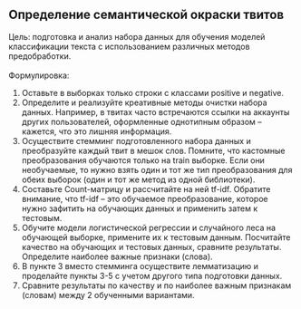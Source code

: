 <h2>Определение семантической окраски твитов</h2>

Цель: подготовка и анализ набора данных для обучения моделей
классификации текста с использованием различных методов предобработки. <br> <br>
Формулировка:
1. Оставьте в выборках только строки с классами positive и negative.
2. Определите и реализуйте креативные методы очистки набора
данных. Например, в твитах часто встречаются ссылки на аккаунты других
пользователей, оформленные однотипным образом – кажется, что это лишняя
информация.
3. Осуществите стемминг подготовленного набора данных и преобразуйте каждый твит в мешок слов. Помните, что кастомные
преобразования обучаются только на train выборке. Если они необучаемые, то
нужно взять один и тот же тип преобразования для обеих выборок (один и тот
же метод из одной библиотеки).
4. Составьте Count-матрицу и рассчитайте на ней tf-idf. Обратите
внимание, что tf-idf – это обучаемое преобразование, которое нужно зафитить
на обучающих данных и применить затем к тестовым.
5. Обучите модели логистической регрессии и случайного леса на
обучающей выборке, примените их к тестовым данным. Посчитайте качество
на обучающих и тестовых данных, сравните результаты. Определите
наиболее важные признаки (слова).
6. В пункте 3 вместо стемминга осуществите лемматизацию и
проделайте пункты 3-5 с учетом другого типа подготовки данных.
7. Сравните результаты по качеству и по наиболее важным признакам
(словам) между 2 обученными вариантами.
